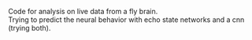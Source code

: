 Code for analysis on live data from a fly brain.   
Trying to predict the neural behavior with echo state networks and a cnn (trying both).
